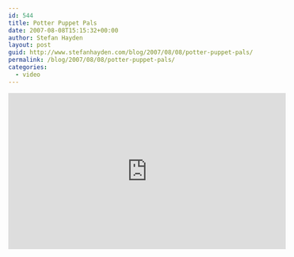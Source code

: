 ```yaml
---
id: 544
title: Potter Puppet Pals
date: 2007-08-08T15:15:32+00:00
author: Stefan Hayden
layout: post
guid: http://www.stefanhayden.com/blog/2007/08/08/potter-puppet-pals/
permalink: /blog/2007/08/08/potter-puppet-pals/
categories:
  - video
---
```

<iframe width="560" height="315" src="http://www.youtube.com/embed/Tx1XIm6q4r4" title="YouTube video player" frameborder="0" allow="accelerometer; autoplay; clipboard-write; encrypted-media; gyroscope; picture-in-picture" allowfullscreen></iframe>